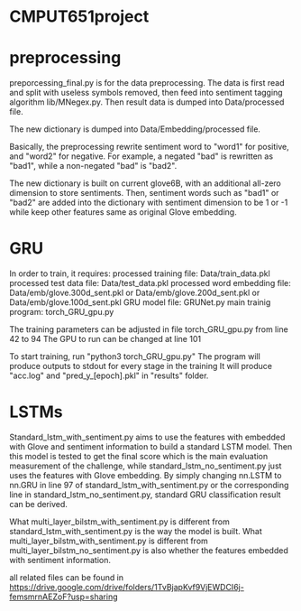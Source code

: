 # CMPUT651project

# preprocessing
preporcessing_final.py is for the data preprocessing.
The data is first read and split with useless symbols removed, then feed into sentiment tagging algorithm lib/MNegex.py. Then result data is dumped into Data/processed file.

The new dictionary is dumped into Data/Embedding/processed file.

Basically, the preprocessing rewrite sentiment word to "word1" for positive, and "word2" for negative. For example, a negated "bad" is rewritten as "bad1", while a non-negated "bad" is "bad2".

The new dictionary is built on current glove6B, with an additional all-zero dimension to store sentiments. Then, sentiment words such as "bad1" or "bad2" are added into the dictionary with sentiment dimension to be 1 or -1 while keep other features same as original Glove embedding.

# GRU
In order to train, it requires:
processed training file: Data/train_data.pkl
processed test data file: Data/test_data.pkl
processed word embedding file: Data/emb/glove.300d_sent.pkl or Data/emb/glove.200d_sent.pkl or Data/emb/glove.100d_sent.pkl
GRU model file: GRUNet.py
main trainig program: torch_GRU_gpu.py

The training parameters can be adjusted in file torch_GRU_gpu.py from line 42 to 94
The GPU to run can be changed at line 101

To start training, run "python3 torch_GRU_gpu.py" 
The program will produce outputs to stdout for every stage in the training
It will produce "acc.log" and "pred_y_[epoch].pkl" in "results" folder. 

# LSTMs
Standard_lstm_with_sentiment.py aims to use the features with embedded with Glove and sentiment information to build a standard LSTM model. Then this model is tested to get the final score which is the main evaluation measurement of the challenge, while standard_lstm_no_sentiment.py just uses the features with Glove embedding.
By simply changing nn.LSTM to nn.GRU in line 97 of  standard_lstm_with_sentiment.py or the corresponding line in standard_lstm_no_sentiment.py, standard GRU classification result can be derived.

What multi_layer_bilstm_with_sentiment.py is different from  standard_lstm_with_sentiment.py is the way the model is built.  What multi_layer_bilstm_with_sentiment.py is different from  multi_layer_bilstm_no_sentiment.py is also whether the features  embedded with sentiment information.

all related files can be found in https://drive.google.com/drive/folders/1TvBjapKvf9VjEWDCI6j-femsmrnAEZoF?usp=sharing
